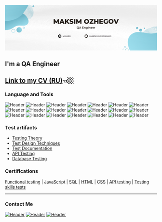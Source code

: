 [![Header](https://github.com/ozhegov/ozhegov/blob/main/assets/banner.png)](http://www.linkedin.com/in/maksim-ozhegov)
## I'm a QA Engineer

[Link to my CV (RU)](https://drive.google.com/file/d/1PQPEkAPp_uKSGR7jdaRCjuJqJLW_W2Eb/view?usp=share_link)👈🏼
--

### Language and Tools
![Header](https://img.shields.io/badge/JavaScript-090909?style=for-the-badge&logo=javascript&logoColor=f0db4f)
![Header](https://img.shields.io/badge/Cypress-090909?style=for-the-badge&logo=cypress&logoColor=ffffff)
![Header](https://img.shields.io/badge/VisualStudioCode-090909?style=for-the-badge&logo=visualstudiocode&logoColor=2f81b9)
![Header](https://img.shields.io/badge/Postman-090909?style=for-the-badge&logo=postman&logoColor=f76935)
![Header](https://img.shields.io/badge/SoapUi-090909?style=for-the-badge&logo=soapui&logoColor=f76935)
![Header](https://img.shields.io/badge/Swagger-090909?style=for-the-badge&logo=swagger&logoColor=7ede2b)
![Header](https://img.shields.io/badge/CharlesProxy-090909?style=for-the-badge&logo=charles&logoColor=ffffff)
![Header](https://img.shields.io/badge/Git-090909?style=for-the-badge&logo=git&logoColor=f05033)
![Header](https://img.shields.io/badge/Github-090909?style=for-the-badge&logo=github&logoColor=ffffff)
![Header](https://img.shields.io/badge/MySQL-090909?style=for-the-badge&logo=mysql&logoColor=00618a)
![Header](https://img.shields.io/badge/Clickhouse-090909?style=for-the-badge&logo=clickhouse&logoColor=fcff74)
![Header](https://img.shields.io/badge/DevTools-090909?style=for-the-badge&logo=googlechrome&logoColor=2674f2)
![Header](https://img.shields.io/badge/Jira-090909?style=for-the-badge&logo=Jira&logoColor=2674f2)
![Header](https://img.shields.io/badge/Confluence-090909?style=for-the-badge&logo=confluence&logoColor=227ffa)
![Header](https://img.shields.io/badge/Redmine-090909?style=for-the-badge&logo=redmine&logoColor=c61e04)
![Header](https://img.shields.io/badge/Qase-090909?style=for-the-badge&logo=qase&logoColor=0074d0)
![Header](https://img.shields.io/badge/Trello-090909?style=for-the-badge&logo=trello&logoColor=0c62dc)
![Header](https://img.shields.io/badge/Kibana-090909?style=for-the-badge&logo=kibana&logoColor=37a595)
![Header](https://img.shields.io/badge/Sentry-090909?style=for-the-badge&logo=sentry&logoColor=fb2d26)
![Header](https://img.shields.io/badge/Jenkins-090909?style=for-the-badge&logo=jenkins&logoColor=ffffff)
![Header](https://img.shields.io/badge/Figma-090909?style=for-the-badge&logo=figma&logoColor=ffffff)

### Test artifacts

- [Testing Theory](https://github.com/ozhegov/Testing-Theory)
- [Test Design Techniques](https://github.com/ozhegov/Test-Design-Techniques)
- [Test Documentation](https://github.com/ozhegov/Test-Documentation)
- [API Testing](https://github.com/ozhegov/API-Testing)
- [Database Testing](https://github.com/ozhegov/Database-Testing)

### Certifications

[Functional testing](https://drive.google.com/file/d/1VdWyfk5wJm07I09rRb8f0iy8hidc6OBl/view?usp=sharing) | [JavaScript](https://www.sololearn.com/certificates/CC-99SKEUSA) | [SQL](https://www.sololearn.com/certificates/CC-ECFLVPPG) | [HTML](https://www.sololearn.com/certificates/CC-I53V7CBW) | [CSS](https://www.sololearn.com/certificates/CC-AYIXFEZ6) | [API testing](https://stepik.org/cert/2054405) | [Testing skills tests](https://v2.coreapp.ai/certificate/pdf/646b93028c8921a689477d42)

---
### Contact Me 

[![Header](https://img.shields.io/badge/Telegram-090909?style=for-the-badge&logo=telegram&logoColor=31a5db)](https://t.me/ozhegov)
[![Header](https://img.shields.io/badge/Discord-090909?style=for-the-badge&logo=discord&logoColor=5662f6)](https://discordapp.com/users/ozhegov#9689)
[![Header](https://img.shields.io/badge/Linkedin-090909?style=for-the-badge&logo=linkedin&logoColor=0073b1)](http://www.linkedin.com/in/maksim-ozhegov)


